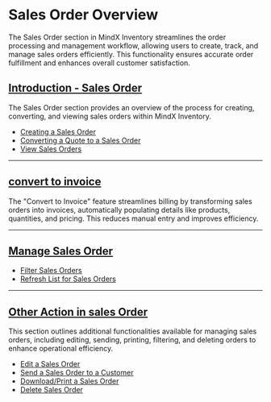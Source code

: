 # **Sales Order Overview**

The Sales Order section in MindX Inventory streamlines the order processing and management workflow, allowing users to create, track, and manage sales orders efficiently. This functionality ensures accurate order fulfillment and enhances overall customer satisfaction.

## [**Introduction - Sales Order**](introduction-so.md)

The Sales Order section provides an overview of the process for creating, converting, and viewing sales orders within MindX Inventory.

- [Creating a Sales Order](introduction-so.md#creating-a-sales-order)
- [Converting a Quote to a Sales Order](introduction-so.md#converting-a-quote-to-a-sales-order)
- [View Sales Orders](introduction-so.md#view-sales-orders)

---

## [**convert to invoice**](convert-to-invoice.md)

The "Convert to Invoice" feature streamlines billing by transforming sales orders into invoices, automatically populating details like products, quantities, and pricing. This reduces manual entry and improves efficiency.

---

## [**Manage Sales Order**](manage-so.md)

- [Filter Sales Orders](manage-so.md#filter-sales-orders)
- [Refresh List for Sales Orders](manage-so.md#refresh-list-for-sales-orders)

---

## [**Other Action in sales Order**](other-actions.md)

This section outlines additional functionalities available for managing sales orders, including editing, sending, printing, filtering, and deleting orders to enhance operational efficiency.

- [Edit a Sales Order](other-actions.md#edit-a-sales-order)
- [Send a Sales Order to a Customer](other-actions.md#send-a-sales-order-to-a-customer)
- [Download/Print a Sales Order](other-actions.md#downloadprint-a-sales-order)
- [Delete Sales Order](other-actions.md#delete-sales-order)
